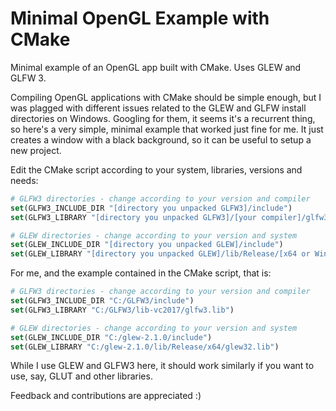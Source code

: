 # Minimal OpenGL Example with CMake
Minimal example of an OpenGL app built with CMake. Uses GLEW and GLFW 3.

Compiling OpenGL applications with CMake should be simple enough, but I was plagged with different issues related to the GLEW and GLFW install directories on Windows. Googling for them, it seems it's a recurrent thing, so here's a very simple, minimal example that worked just fine for me. It just creates a window with a black background, so it can be useful to setup a new project.

Edit the CMake script according to your system, libraries, versions and needs:

```cmake
# GLFW3 directories - change according to your version and compiler
set(GLFW3_INCLUDE_DIR "[directory you unpacked GLFW3]/include")
set(GLFW3_LIBRARY "[directory you unpacked GLFW3]/[your compiler]/glfw3.lib") 

# GLEW directories - change according to your version and system
set(GLEW_INCLUDE_DIR "[directory you unpacked GLEW]/include")
set(GLEW_LIBRARY "[directory you unpacked GLEW]/lib/Release/[x64 or Win32]/glew32.lib")
```

For me, and the example contained in the CMake script, that is:

```cmake
# GLFW3 directories - change according to your version and compiler
set(GLFW3_INCLUDE_DIR "C:/GLFW3/include")
set(GLFW3_LIBRARY "C:/GLFW3/lib-vc2017/glfw3.lib") 

# GLEW directories - change according to your version and system
set(GLEW_INCLUDE_DIR "C:/glew-2.1.0/include")
set(GLEW_LIBRARY "C:/glew-2.1.0/lib/Release/x64/glew32.lib")
```

While I use GLEW and GLFW3 here, it should work similarly if you want to use, say, GLUT and other libraries. 

Feedback and contributions are appreciated :)
